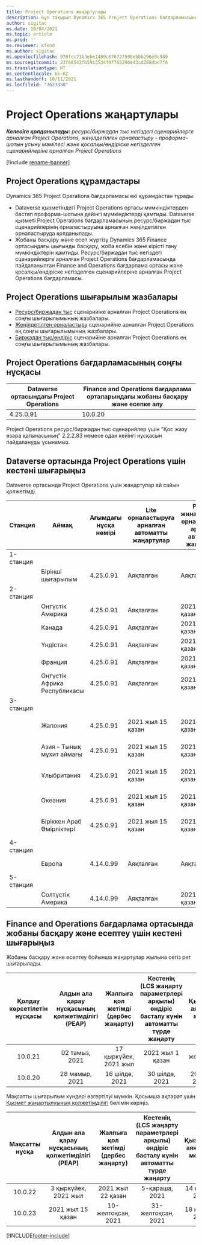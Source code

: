 ```yaml
---
title: Project Operations жаңартулары
description: Бұл тақырып Dynamics 365 Project Operations бағдарламасының шығарылған нұсқалары туралы ақпарат береді.
author: sigitac
ms.date: 10/04/2021
ms.topic: article
ms.prod: ''
ms.reviewer: kfend
ms.author: sigitac
ms.openlocfilehash: 970fcc71b3ebe1489c676727598ebbb296e9c989
ms.sourcegitcommit: 23f68542fb5913534f0f76529b843cd268dbd7f6
ms.translationtype: HT
ms.contentlocale: kk-KZ
ms.lasthandoff: 10/11/2021
ms.locfileid: "7623350"
---
```

# <a name="project-operations-updates"></a>Project Operations жаңартулары

_**Келесіге қолданылады:** ресурс/биржадан тыс негіздегі сценарийлерге арналған Project Operations, жеңілдетілген орналастыру - проформа-шотын ұсыну мәмілесі және қосалқы/өндіріске негізделген сценарийлеріне арналған Project Operations_

[!include [rename-banner](~/includes/cc-data-platform-banner.md)]

## <a name="project-operations-components"></a>Project Operations құрамдастары

Dynamics 365 Project Operations бағдарламасы екі құрамдастан тұрады:

- Dataverse қызметіндегі Project Operations ортасы мүмкіндіктерден бастап проформа-шотына дейінгі мүмкіндіктерді қамтиды. Dataverse қызметі Project Operations бағдарламасының ресурс/биржадан тыс сценарийлерінің орналастыруына арналған жеңілдетілген орналастыруда қолданылады.
- Жобаны басқару және есеп жүргізу Dynamics 365 Finance ортасындағы шығынды басқару, жоба есебін және кірісті тану мүмкіндіктерін қамтиды. Ресурс/биржадан тыс негіздегі сценарийлерге арналған Project Operations бағдарламасында пайдаланылған Finance and Operations бағдарлама ортасы және қосалқы/өндіріске негізделген сценарийлеріне арналған Project Operations бағдарламасы.

## <a name="project-operations-release-notes"></a>Project Operations шығарылым жазбалары
- [Ресурс/биржадан тыс](whats-new-oct-2021-resource-based.md) сценарийіне арналған Project Operations ең соңғы шығарылымының жазбалары.
- [Жеңілдетілген орналастыру](../pro/whats-new/whats-new-oct-2021-lite.md) сценарийіне арналған Project Operations ең соңғы шығарылымының жазбалары.
- [Биржадан тыс/өндіріс](../prod-pma/whats-new/whats-new-jul-2021-stocked.md) сценарийіне арналған Project Operations ең соңғы шығарылымының жазбалары.

## <a name="project-operations-latest-version"></a>Project Operations бағдарламасының соңғы нұсқасы

| Dataverse ортасындағы Project Operations | Finance and Operations бағдарлама орталарындағы жобаны басқару және есепке алу | 
| --- | --- |
| 4.25.0.91 | 10.0.20 |

Project Operations ресурс/биржадан тыс сценарийлер үшін "Қос жазу өзара қатынасының" 2.2.2.83 немесе одан кейінгі нұсқасын пайдалануды ұсынамыз.

## <a name="release-schedule-for-project-operations-on-dataverse-environment"></a>Dataverse ортасында Project Operations үшін кестені шығарыңыз

Dataverse ортасында Project Operations үшін жаңартулар ай сайын қолжетімді. 

| Станция | Аймақ | Ағымдағы нұсқа нөмірі | Lite орналастыруға арналған автоматты жаңартулар | Ресурс/жинақталмаған орналастыруға арналған автоматты жаңартулар | Келесі нұсқа нөмірі | Келесі нұсқа жалпыға қолжетімді |
|-----------|-----------------------|-----------------|--------------------|---------------------|---------------------|---------------------|
| 1-станция |   &nbsp;              |    &nbsp;       | &nbsp;             |      &nbsp;         |      &nbsp;         |      &nbsp;         |
|   &nbsp;  | Бірінші шығарылым         |  4.25.0.91      | Аяқталған           | Аяқталған            | TBD                 | 2021 жыл 29 қазан    |
| 2-станция |   &nbsp;              |    &nbsp;       | &nbsp;             |      &nbsp;         |      &nbsp;         |      &nbsp;         |
|   &nbsp;  | Оңтүстік Америка         |  4.25.0.91      | Аяқталған           | 2021 жыл 15 қазан    | TBD                 | 2021 жыл 29 қазан    |
|   &nbsp;  | Канада                |  4.25.0.91      | Аяқталған           | 2021 жыл 15 қазан    | TBD                 | 2021 жыл 29 қазан    |
|   &nbsp;  | Үндістан                 |  4.25.0.91      | Аяқталған           | 2021 жыл 15 қазан    | TBD                 | 2021 жыл 29 қазан    |
|   &nbsp;  | Франция                |  4.25.0.91      | Аяқталған           | 2021 жыл 15 қазан    | TBD                 | 2021 жыл 29 қазан    |
|   &nbsp;  | Оңтүстік Африка Республикасы          |  4.25.0.91      | Аяқталған           | 2021 жыл 15 қазан    | TBD                 | 2021 жыл 29 қазан    |
| 3-станция |      &nbsp;           |     &nbsp;      |     &nbsp;         |      &nbsp;         |      &nbsp;         |      &nbsp;         |
|   &nbsp;  | Жапония                 |  4.25.0.91      | 2021 жыл 15 қазан   | 2021 жыл 22 қазан    | TBD                 | 05-қараша, 2021   |
|   &nbsp;  | Азия – Тынық мұхит аймағы          |  4.25.0.91      | 2021 жыл 15 қазан   | 2021 жыл 22 қазан    | TBD                 | 05-қараша, 2021   |
|   &nbsp;  | Ұлыбритания         |  4.25.0.91      | 2021 жыл 15 қазан   | 2021 жыл 22 қазан    | TBD                 | 05-қараша, 2021   |
|   &nbsp;  | Океания               |  4.25.0.91      | 2021 жыл 15 қазан   | 2021 жыл 22 қазан    | TBD                 | 05-қараша, 2021   |
|   &nbsp;  | Біріккен Араб Әмірліктері  |  4.25.0.91      | 2021 жыл 15 қазан   | 2021 жыл 22 қазан    | TBD                 | 05-қараша, 2021   |
| 4-станция |     &nbsp;            |     &nbsp;      |     &nbsp;         |      &nbsp;         |      &nbsp;         |      &nbsp;         |
|   &nbsp;  | Европа                |  4.14.0.99      | Аяқталған           | Аяқталған            | 4.25.0.91           | 2021 жыл 15 қазан    |
| 5-станция |     &nbsp;            |     &nbsp;      |     &nbsp;         |      &nbsp;         |      &nbsp;         |      &nbsp;         |
|   &nbsp;  | Солтүстік Америка         |  4.14.0.99      | Аяқталған           | 2021 жыл 08 қазан    | 4.25.0.91           | 2021 жыл 22 қазан    |


## <a name="release-schedule-for-project-management-and-accounting-in-the-finance-and-operations-apps-environment"></a>Finance and Operations бағдарлама ортасында жобаны басқару және есептеу үшін кестені шығарыңыз

Жобаны басқару және есептеу бойынша жаңартулар жылына сегіз рет шығарылады.

|Қолдау көрсетілетін нұсқасы| Алдын ала қарау нұсқасының қолжетімділігі (PEAP) | Жалпыға қол жетімді (дербес жаңарту) | Кестенің (LCS жаңарту параметрлері арқылы) өндіріс басталу күнін автоматты түрде жаңарту |   Қызметтің аяқталуы мерзімі   |
|:---------------:|:---------------------------:|:---------------------------------:|:--------------------------------------------------------------------:|:------------------:|
|    10.0.21      |         02 тамыз, 2021     |           17 қыркүйек, 2021 жыл      |                             2021 жыл 1 қазан                          |  10-желтоқсан, 2021 |
|    10.0.20      |         28 мамыр, 2021        |           16 шілде, 2021           |                             30 шілде, 2021                            |  2021 жыл 22 қазан  |

Мақсатты шығарылым күндері өзгертілуі мүмкін. Қосымша ақпарат үшін [Қызмет жаңартылуының қолжетімділігі](/dynamics365/fin-ops-core/fin-ops/get-started/public-preview-releases?toc=%2fdynamics365%2ffinance%2ftoc.json) бөлімін көріңіз.

|Мақсатты нұсқа | Алдын ала қарау нұсқасының қолжетімділігі (PEAP) | Жалпыға қол жетімді (дербес жаңарту) | Кестенің (LCS жаңарту параметрлері арқылы) өндіріс басталу күнін автоматты түрде жаңарту |   Қызметтің аяқталуы мерзімі   |
|:---------------:|:---------------------------:|:---------------------------------:|:--------------------------------------------------------------------:|:------------------:|
|     10.0.22     |      3 қыркүйек, 2021 жыл      |          2021 жыл 22 қазан         |                           5-қараша, 2021                           |  14 қаңтар, 2022  |
|     10.0.23     |      2021 жыл 15 қазан       |        10-желтоқсан, 2021          |                          31-желтоқсан, 2021                           | 18 наурыз, 2022     |

[!INCLUDE[footer-include](../includes/footer-banner.md)]
